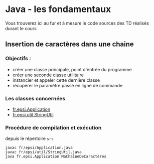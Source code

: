 # Java - les fondamentaux

Vous trouverez ici au fur et à mesure le code sources des TD réalisés durant le cours

## Insertion de caractères dans une chaine
### Objectifs :
- créer une classe principale, point d'entrée du programme
- créer une seconde classe utilitaire
- instancier et appeler cette dernière classe
- récupérer le paramètre passé en ligne de commande

### Les classes concernées
- [fr.epsi.Application](/src/fr/epsi/Application.java)
- [fr.epsi.util.StringUtil](/src/fr/epsi/util/StringUtil.java)

### Procédure de compilation et exécution
depuis le répertoire `src`
```
javac fr/epsi/Application.java
javac fr/epsi/util/StringUtil.java
java fr.epsi.Application MaChaineDeCaractères
```
